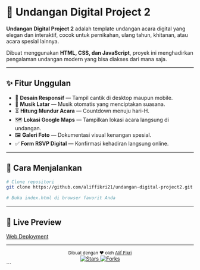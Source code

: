 # 💌 Undangan Digital Project 2

**Undangan Digital Project 2** adalah template undangan acara digital yang elegan dan interaktif, cocok untuk pernikahan, ulang tahun, khitanan, atau acara spesial lainnya.

Dibuat menggunakan **HTML, CSS, dan JavaScript**, proyek ini menghadirkan pengalaman undangan modern yang bisa diakses dari mana saja.

---

## ✨ Fitur Unggulan

- 📱 **Desain Responsif** — Tampil cantik di desktop maupun mobile.
- 🎵 **Musik Latar** — Musik otomatis yang menciptakan suasana.
- ⏳ **Hitung Mundur Acara** — Countdown menuju hari-H.
- 🗺️ **Lokasi Google Maps** — Tampilkan lokasi acara langsung di undangan.
- 🖼️ **Galeri Foto** — Dokumentasi visual kenangan spesial.
- ✅ **Form RSVP Digital** — Konfirmasi kehadiran langsung online.

---

## 🚀 Cara Menjalankan

```bash
# Clone repositori
git clone https://github.com/aliffikri21/undangan-digital-project2.git

# Buka index.html di browser favorit Anda

```

---

## 📍 Live Preview
[Web Deployment](https://aliffikri21.github.io/undangan-digital-project2/)

---

<div align="center"> <sub>Dibuat dengan ❤️ oleh <a href="https://github.com/aliffikri21">Alif Fikri</a></sub> <br> <a href="https://github.com/aliffikri21/undangan-digital-project2/stargazers"> <img src="https://img.shields.io/github/stars/aliffikri21/undangan-digital-project2?style=social" alt="Stars"> </a> <a href="https://github.com/aliffikri21/undangan-digital-project2/network/members"> <img src="https://img.shields.io/github/forks/aliffikri21/undangan-digital-project2?style=social" alt="Forks"> </a> </div> ```

